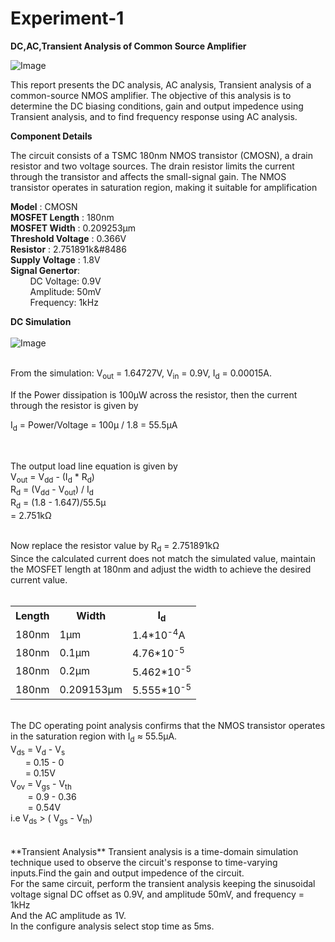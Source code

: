 # Experiment-1

**DC,AC,Transient Analysis of Common Source Amplifier**

![Image](https://github.com/user-attachments/assets/d1eddf4d-5823-43fa-805d-59d048a61441)

<p>This report presents the DC analysis, AC analysis, Transient analysis of a common-source NMOS amplifier. The objective of this analysis is to determine the DC biasing conditions, gain and output impedence using Transient analysis, and to find frequency response using AC analysis.</p>

**Component Details**
  <p>  The circuit consists of a TSMC 180nm NMOS transistor (CMOSN), a drain resistor and two voltage sources. The drain resistor limits the current through the transistor and affects the small-signal gain. The NMOS transistor operates in saturation region, making it suitable for amplification </p>
    
**Model** : CMOSN <br> 
**MOSFET Length** : 180nm <br>
**MOSFET Width** : 0.209253µm <br>
**Threshold Voltage** : 0.366V <br>
**Resistor** : 2.751891k&#8486  <br>
**Supply Voltage** : 1.8V <br>
**Signal Genertor**: <br>
  &nbsp;&nbsp;&nbsp;&nbsp;&nbsp;&nbsp;&nbsp; DC Voltage: 0.9V <br> 
  &nbsp;&nbsp;&nbsp;&nbsp;&nbsp;&nbsp;&nbsp; Amplitude: 50mV <br>
  &nbsp;&nbsp;&nbsp;&nbsp;&nbsp;&nbsp;&nbsp; Frequency: 1kHz <br> 

**DC Simulation**
 <br><br>
![Image](https://github.com/user-attachments/assets/506240ae-f9d3-4c51-b156-105e670a6af2) <br><br>
<p> From the simulation:
V<sub>out</sub> = 1.64727V, V<sub>in</sub> = 0.9V, I<sub>d</sub> = 0.00015A.
</p>
If the Power dissipation is 100µW across the resistor, then the current through the resistor is given by <br>
<p>I<sub>d</sub> = Power/Voltage
              = 100µ / 1.8 
              = 55.5µA </p>
              <br>
<p>The output load line equation is given by <br>
 V<sub>out</sub> = V<sub>dd</sub> - (I<sub>d</sub> * R<sub>d</sub>) <br>
 R<sub>d</sub> = (V<sub>dd</sub> - V<sub>out</sub>) / I<sub>d</sub>  <br>
 R<sub>d</sub> = (1.8 - 1.647)/55.5µ <br>
 = 2.751k&#8486 </p>
<br>
Now replace the resistor value by R<sub>d</sub> = 2.751891k&#8486 <br>
Since the calculated current does not match the simulated value, maintain the MOSFET length at 180nm and adjust the width to achieve the desired current value.<br><br>
<table> 
<tr>
 <th><b>Length</b></th>
 <th><b>Width</b></th>
 <th><b>I<sub>d</sub></b></th>
</tr>
<tr>
    <td>180nm</td>
    <td>1µm</td>
    <td>1.4*10<sup>-4</sup>A</td>
</tr>
<tr>
    <td>180nm</td>
    <td>0.1µm</td>
    <td>4.76*10<sup>-5</sup></td>
</tr>
<tr>
    <td>180nm</td>
    <td>0.2µm</td>
    <td>5.462*10<sup>-5</sup></td>
</tr>
<tr>
    <td>180nm</td>
    <td>0.209153µm</td>
    <td>5.555*10<sup>-5</sup></td>
</tr>
</table>
<br>
The DC operating point analysis confirms that the NMOS transistor operates in the saturation region with 
I<sub>d</sub> ≈ 55.5μA. <br>
V<sub>ds</sub> = V<sub>d</sub> - V<sub>s</sub>  <br>
&nbsp;&nbsp;&nbsp;&nbsp;&nbsp;&nbsp;= 0.15 - 0 <br>
&nbsp;&nbsp;&nbsp;&nbsp;&nbsp;&nbsp;= 0.15V <br>
V<sub>ov</sub> = V<sub>gs</sub> - V<sub>th</sub> <br>
&nbsp;&nbsp;&nbsp;&nbsp;&nbsp;&nbsp; = 0.9 - 0.36 <br>
&nbsp;&nbsp;&nbsp;&nbsp;&nbsp;&nbsp; = 0.54V <br>
i.e V<sub>ds</sub> > ( V<sub>gs</sub> - V<sub>th</sub>) <br>
<br><br>
**Transient Analysis**
Transient analysis is a time-domain simulation technique used to observe the circuit's response to time-varying inputs.Find the gain and output impedence of the circuit.<br>
For the same circuit, perform the transient analysis keeping the sinusoidal voltage signal DC offset as 0.9V, and amplitude 50mV, and frequency = 1kHz <br>
And the AC amplitude as 1V. <br>
In the configure analysis select stop time as 5ms.
